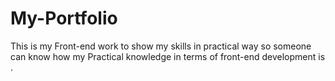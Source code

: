 # My-Portfolio

This is my Front-end work to show my skills in practical way so someone can know how my Practical knowledge in terms of front-end development is .
